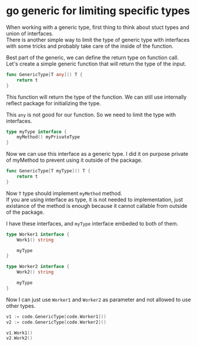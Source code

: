 # go generic for limiting specific types

When working with a generic type, first thing to think about stuct types and union of interfaces.  
There is another simple way to limit the type of generic type with interfaces with some tricks and probably take care of the inside of the function.

Best part of the generic, we can define the return type on function call.  
Let's create a simple generic function that will return the type of the input.

```go
func GenericType[T any]() T {
    return t
}
```

This function will return the type of the function. We can still use internally reflect package for initializing the type.

This `any` is not good for our function. So we need to limit the type with interfaces.

```go
type myType interface {
    myMethod() myPrivateType
}
```

Now we can use this interface as a generic type. I did it on purpose private of myMethod to prevent using it outside of the package.

```go
func GenericType[T myType]() T {
    return t
}
```

Now `T` type should implement `myMethod` method.  
If you are using interface as type, it is not needed to implementation, just existance of the method is enough because it cannot callable from outside of the package.

I have these interfaces, and `myType` interface embeded to both of them.

```go
type Worker1 interface {
    Work1() string

    myType
}

type Worker2 interface {
    Work2() string

    myType
}
```

Now I can just use `Worker1` and `Worker2` as parameter and not allowed to use other types.

```go
v1 := code.GenericType[code.Worker1]()
v2 := code.GenericType[code.Worker2]()

v1.Work1()
v2.Work2()
```
